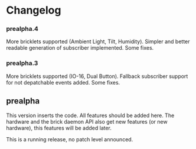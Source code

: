 # Changelog

### prealpha.4

More bricklets supported (Ambient Light, Tilt, Humidity). 
Simpler and better readable generation of subscriber implemented.
Some fixes.

### prealpha.3

More bricklets supported (IO-16, Dual Button).
Fallback subscriber support for not depatchable events added.
Some fixes.

## prealpha
This version inserts the code. All features should be added here.
The hardware and the brick daemon API also get new features (or new hardware),
this features will be added later.

This is a running release, no patch level announced.
